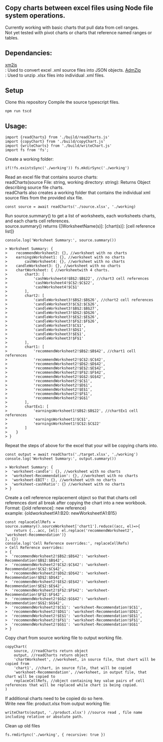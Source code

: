## Copy charts between excel files using Node file system operations. 
 Currently working with basic charts that pull data from cell ranges. <br>
 Not yet tested with pivot charts or charts that reference named ranges or tables.

## Dependancies:
[xm2js](https://www.npmjs.com/package/xml2js) <br> : Used to convert excel .xml source files into JSON objects.
[AdmZip](https://www.npmjs.com/package/adm-zip) <br> : Used to unzip .xlsx files into individual .xml files.

## Setup
Clone this repository
Compile the source typescript files.
```
npm run tscd 
```

## Usage: 

```
import {readCharts} from './build/readCharts.js'
import {copyChart} from './build/copyChart.js'
import {writeCharts} from './build/writeChart.js'
import fs from 'fs';
```

Create a working folder:
```
if(!fs.existsSync('./working')) fs.mkdirSync('./working') 
```

Read an excel file that contains source charts: <br>
readCharts(source File: string, working directory: string): Returns Object describing source file charts.<br>
readCharts also creates a working folder that contains the individual xml source files from the provided xlsx file.<br>
```
const source = await readCharts('./source.xlsx', './working) 
```

Run source.summary() to get a list of worksheets, each worksheets charts, and each charts cell references. <br>
 source.summary() returns {[WorksheetName(s)]: [chart(s)]: [cell reference list]} <br>

```
console.log('Worksheet Summary:', source.summary()) 

> Worksheet Summary: {
>    recommendWorksheet2: {}, //worksheet with no charts
>    earningsWorksheet1: {}, //worksheet with no charts
>        cashWorksheet4: {}, //worksheet with no charts
>    candleWorksheet3: {}, //worksheet with no charts
>    chartWorksheet: { //worksheetwith 4 charts.
>        chart3: [
>            'cashWorksheet4!$B$2:$B$22', //chart3 cell references
>            'cashWorksheet4!$C$2:$C$22',
>            'cashWorksheet4!$C$1'
>        ],
>        chart2: [
>            'candleWorksheet3!$B$2:$B$26', //chart2 cell references
>            'candleWorksheet3!$C$2:$C$26',
>            'candleWorksheet3!$B$2:$B$27',
>            'candleWorksheet3!$D$2:$D$26',
>            'candleWorksheet3!$E$2:$E$26',
>            'candleWorksheet3!$F$2:$F$26',
>            'candleWorksheet3!$C$1',
>            'candleWorksheet3!$D$1',
>            'candleWorksheet3!$E$1',
>            'candleWorksheet3!$F$1'
>        ],
>        chart1: [
>            'recommendWorksheet2!$B$2:$B$42', //chart1 cell references
>            'recommendWorksheet2!$C$2:$C$42',
>            'recommendWorksheet2!$D$2:$D$42',
>            'recommendWorksheet2!$E$2:$E$42',
>            'recommendWorksheet2!$F$2:$F$42',
>            'recommendWorksheet2!$G$2:$G$42',
>            'recommendWorksheet2!$C$1',
>            'recommendWorksheet2!$D$1',
>            'recommendWorksheet2!$E$1',
>            'recommendWorksheet2!$F$1',
>            'recommendWorksheet2!$G$1'
>        ],
>        chartEx1: [
>            'earningsWorksheet1!$B$2:$B$22', //chartEx1 cell references
>            'earningsWorksheet1!$C$1',
>            'earningsWorksheet1!$C$2:$C$22'
>        ]
>    }
> }
```

Repeat the steps of above for the excel that your will be copying charts into. <br>
```
const output = await readCharts('./target.xlsx', './working') 
console.log('Worksheet Summary:', output.summary())

> Worksheet Summary: { 
>  'worksheet-candle': {}, //worksheet with no charts
>  'worksheet-Recommendation': {}, //worksheet with no charts
>  'worksheet-EBIT': {}, //worksheet with no charts
>  'worksheet-cashRatio': {} //worksheet with no charts
> }
```

Create a cell reference replacement object so that that charts cell references dont all break after copying the chart into a new workbook. <br>
Format: {[old reference]: new reference} <br> example: {oldworksheet!A1:B20: newWorksheet!A1:B15}
```
const replaceCellRefs = source.summary().sourceWorksheet['chart1'].reduce((acc, el)=>{
    return {...acc, [el]: el.replace('recommendWorksheet2', 'worksheet-Recommendation')}
}, {})
console.log('Cell Reference overrides:', replaceCellRefs)
> Cell Reference overrides:
> {
>  'recommendWorksheet2!$B$2:$B$42': 'worksheet-Recommendation!$B$2:$B$42',
>  'recommendWorksheet2!$C$2:$C$42': 'worksheet-Recommendation!$C$2:$C$42',
>  'recommendWorksheet2!$D$2:$D$42': 'worksheet-Recommendation!$D$2:$D$42',
>  'recommendWorksheet2!$E$2:$E$42': 'worksheet-Recommendation!$E$2:$E$42',
>  'recommendWorksheet2!$F$2:$F$42': 'worksheet-Recommendation!$F$2:$F$42',
>  'recommendWorksheet2!$G$2:$G$42': 'worksheet-Recommendation!$G$2:$G$42',
>  'recommendWorksheet2!$C$1': 'worksheet-Recommendation!$C$1',
>  'recommendWorksheet2!$D$1': 'worksheet-Recommendation!$D$1',
>  'recommendWorksheet2!$E$1': 'worksheet-Recommendation!$E$1',
>  'recommendWorksheet2!$F$1': 'worksheet-Recommendation!$F$1',
>  'recommendWorksheet2!$G$1': 'worksheet-Recommendation!$G$1'
> }

```

Copy chart from source working file to output working file.<br>
```
copyChart(
    source, //readCharts return object
    output, //readCharts return object
    'chartWorksheet', //worksheet, in source file, that chart will be copied from
    'chart1', //chart, in source file, that will be copied
    'worksheet-Recommendation', //worksheet, in output file, that chart will be copied to
    replaceCellRefs, //object containing key value pairs of cell references that will be replaced while chart is being copied.
)
```

If additional charts need to be copied do so here. <br>
Write new file: product.xlsx from output working file: <br>
```
writeCharts(output, './product.xlsx') //source read , file name including relative or absolute path.
```

Clean up old files <br>
```
fs.rmdirSync('./working', { recursive: true })
```